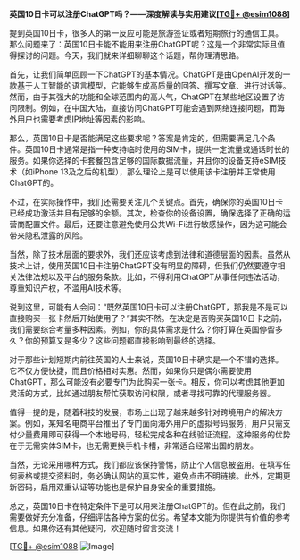 **英国10日卡可以注册ChatGPT吗？——深度解读与实用建议[[TG💪+ @esim1088](https://t.me/s/esim1088)]**

提到英国10日卡，很多人的第一反应可能是旅游签证或者短期旅行的通信工具。那么问题来了：英国10日卡能不能用来注册ChatGPT呢？这是一个非常实际且值得探讨的问题。今天，我们就来详细聊聊这个话题，帮你理清思路。

首先，让我们简单回顾一下ChatGPT的基本情况。ChatGPT是由OpenAI开发的一款基于人工智能的语言模型，它能够生成高质量的回答、撰写文章、进行对话等。然而，由于其强大的功能和全球范围内的高人气，ChatGPT在某些地区设置了访问限制。例如，在中国大陆，直接访问ChatGPT可能会遇到网络连接问题，而海外用户也需要考虑IP地址等因素的影响。

那么，英国10日卡是否能满足这些要求呢？答案是肯定的，但需要满足几个条件。英国10日卡通常是指一种支持临时使用的SIM卡，提供一定流量或通话时长的服务。如果你选择的卡套餐包含足够的国际数据流量，并且你的设备支持eSIM技术（如iPhone 13及之后的机型），那么理论上是可以使用该卡注册并正常使用ChatGPT的。

不过，在实际操作中，我们还需要关注几个关键点。首先，确保你的英国10日卡已经成功激活并且有足够的余额。其次，检查你的设备设置，确保选择了正确的运营商配置文件。最后，还要注意避免使用公共Wi-Fi进行敏感操作，因为这可能会带来隐私泄露的风险。

当然，除了技术层面的要求外，我们还应该考虑到法律和道德层面的因素。虽然从技术上讲，使用英国10日卡注册ChatGPT没有明显的障碍，但我们仍然要遵守相关法律法规以及平台的服务条款。比如，不得利用ChatGPT从事任何违法活动，尊重知识产权，不滥用AI技术等。

说到这里，可能有人会问：“既然英国10日卡可以注册ChatGPT，那我是不是可以直接购买一张卡然后开始使用了？”其实不然。在决定是否购买英国10日卡之前，我们需要综合考量多种因素。例如，你的具体需求是什么？你打算在英国停留多久？你的预算又是多少？这些问题都直接影响到最终的选择。

对于那些计划短期内前往英国的人士来说，英国10日卡确实是一个不错的选择。它不仅方便快捷，而且价格相对实惠。然而，如果你只是偶尔需要使用ChatGPT，那么可能没有必要专门为此购买一张卡。相反，你可以考虑其他更加灵活的方式，比如通过朋友帮忙获取访问权限，或者寻找可靠的代理服务器。

值得一提的是，随着科技的发展，市场上出现了越来越多针对跨境用户的解决方案。例如，某知名电商平台推出了专门面向海外用户的虚拟号码服务，用户只需支付少量费用即可获得一个本地号码，轻松完成各种在线验证流程。这种服务的优势在于无需实体SIM卡，也无需更换手机卡槽，非常适合经常出国的朋友。

当然，无论采用哪种方式，我们都应该保持警惕，防止个人信息被盗用。在填写任何表格或提交资料时，务必确认网站的真实性，避免点击不明链接。此外，定期更新密码，启用双重认证等功能也是保护自身安全的重要措施。

总之，英国10日卡在特定条件下是可以用来注册ChatGPT的。但在此之前，我们需要做好充分准备，仔细评估各种方案的优劣。希望本文能为你提供有价值的参考信息。如果你还有其他疑问，欢迎随时留言交流！

[[TG💪+ @esim1088](https://t.me/s/esim1088) ![Image](https://i.postimg.cc/4NQfJmqS/Snipaste-2025-05-13-00-14-12.png)]